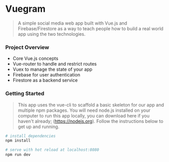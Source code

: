 # Vuegram

> A simple social media web app built with Vue.js and Firebase/Firestore as a way to teach people how to build a real world app using the two technologies.

### Project Overview

* Core Vue.js concepts
* Vue-router to handle and restrict routes
* Vuex to manage the state of your app
* Firebase for user authentication
* Firestore as a backend service

### Getting Started

> This app uses the vue-cli to scaffold a basic skeleton for our app and multiple npm packages. You will need node.js installed on your computer to run this app locally, you can download here if you haven't already; (https://nodejs.org). Follow the instructions below to get up and running.

``` bash
# install dependencies
npm install

# serve with hot reload at localhost:8080
npm run dev
```
